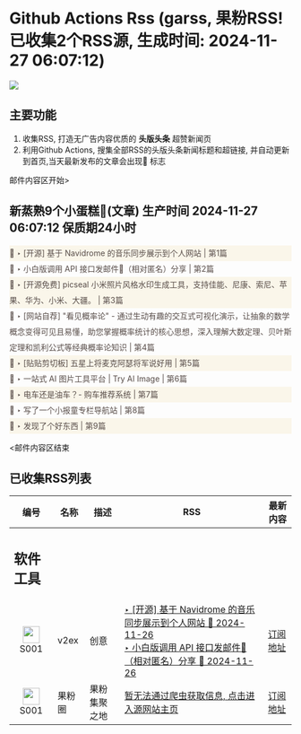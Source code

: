# Github Actions Rss (garss, 果粉RSS! 已收集2个RSS源, 生成时间: 2024-11-27 06:07:12)

![](https://cdn.jsdelivr.net/gh/xinkeji/garss/_media/ga-rss.png)



## 主要功能
1. 收集RSS, 打造无广告内容优质的 **头版头条** 超赞新闻页
2. 利用Github Actions, 搜集全部RSS的头版头条新闻标题和超链接, 并自动更新到首页,当天最新发布的文章会出现🌈 标志

邮件内容区开始>
<h2>新蒸熟9个小蛋糕🍰(文章) 生产时间 2024-11-27 06:07:12 保质期24小时</h2>

<div style='line-height:3;background-color:#FAF6EA;' ><a href='https://www.v2ex.com/t/1092923#reply0' style="line-height:2;text-decoration:none;display:block;color:#584D49;">🌈 ‣ [开源] 基于 Navidrome 的音乐同步展示到个人网站 | 第1篇</a></div><div style='line-height:3;' ><a href='https://www.v2ex.com/t/1092893#reply1' style="line-height:2;text-decoration:none;display:block;color:#584D49;">🌈 ‣ 小白版调用 API 接口发邮件📩（相对匿名）分享 | 第2篇</a></div><div style='line-height:3;background-color:#FAF6EA;' ><a href='https://www.v2ex.com/t/1092729#reply13' style="line-height:2;text-decoration:none;display:block;color:#584D49;">🌈 ‣ [开源免费] picseal 小米照片风格水印生成工具，支持佳能、尼康、索尼、苹果、华为、小米、大疆。 | 第3篇</a></div><div style='line-height:3;' ><a href='https://www.v2ex.com/t/1092726#reply12' style="line-height:2;text-decoration:none;display:block;color:#584D49;">🌈 ‣ [网站自荐] "看见概率论" - 通过生动有趣的交互式可视化演示，让抽象的数学概念变得可见且易懂，助您掌握概率统计的核心思想，深入理解大数定理、贝叶斯定理和凯利公式等经典概率论知识 | 第4篇</a></div><div style='line-height:3;background-color:#FAF6EA;' ><a href='https://www.v2ex.com/t/1092713#reply4' style="line-height:2;text-decoration:none;display:block;color:#584D49;">🌈 ‣ [贴贴剪切板] 五星上将麦克阿瑟将军说好用 | 第5篇</a></div><div style='line-height:3;' ><a href='https://www.v2ex.com/t/1092735#reply0' style="line-height:2;text-decoration:none;display:block;color:#584D49;">🌈 ‣ 一站式 AI 图片工具平台 | Try AI Image | 第6篇</a></div><div style='line-height:3;background-color:#FAF6EA;' ><a href='https://www.v2ex.com/t/1092676#reply1' style="line-height:2;text-decoration:none;display:block;color:#584D49;">🌈 ‣ 电车还是油车？- 购车推荐系统 | 第7篇</a></div><div style='line-height:3;' ><a href='https://www.v2ex.com/t/1092703#reply2' style="line-height:2;text-decoration:none;display:block;color:#584D49;">🌈 ‣ 写了一个小报童专栏导航站 | 第8篇</a></div><div style='line-height:3;background-color:#FAF6EA;' ><a href='https://www.v2ex.com/t/1092727#reply0' style="line-height:2;text-decoration:none;display:block;color:#584D49;">🌈 ‣ 发现了个好东西 | 第9篇</a></div>

<邮件内容区结束

## 已收集RSS列表

| 编号 | 名称 | 描述 | RSS | 最新内容 |
| --- | --- | --- | --- | --- |
| <h2 id="软件工具">软件工具</h2> |  |   |  |  |
| <div id="S001" style="text-align: center;"><img src="https://cdn.jsdelivr.net/gh/zhaoolee/garss/_media/favicon/S001.png" width="30px" style="width:30px;height: auto;"/><br><span>S001</span></div> | v2ex | 创意 | [‣ \[开源\] 基于 Navidrome 的音乐同步展示到个人网站 🌈 2024-11-26](https://www.v2ex.com/t/1092923#reply0)<br/>[‣ 小白版调用 API 接口发邮件📩（相对匿名）分享 🌈 2024-11-26](https://www.v2ex.com/t/1092893#reply1) | [订阅地址](https://www.v2ex.com/feed/tab/creative.xml) |
| <div id="S001" style="text-align: center;"><img src="https://cdn.jsdelivr.net/gh/zhaoolee/garss/_media/favicon/S001.png" width="30px" style="width:30px;height: auto;"/><br><span>S001</span></div> | 果粉圈 | 果粉集聚之地 | [暂无法通过爬虫获取信息, 点击进入源网站主页](https://g0f.cn) | [订阅地址](https://g0f.cn/rss.xml) |



